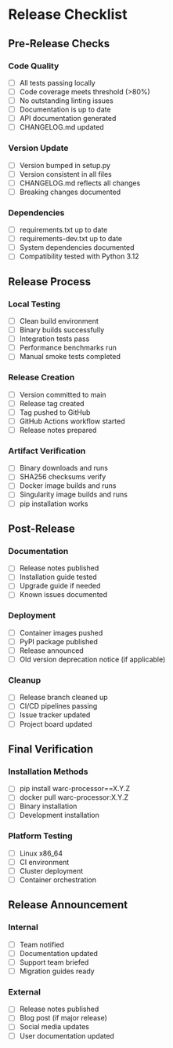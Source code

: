 # Release Checklist

## Pre-Release Checks

### Code Quality
- [ ] All tests passing locally
- [ ] Code coverage meets threshold (>80%)
- [ ] No outstanding linting issues
- [ ] Documentation is up to date
- [ ] API documentation generated
- [ ] CHANGELOG.md updated

### Version Update
- [ ] Version bumped in setup.py
- [ ] Version consistent in all files
- [ ] CHANGELOG.md reflects all changes
- [ ] Breaking changes documented

### Dependencies
- [ ] requirements.txt up to date
- [ ] requirements-dev.txt up to date
- [ ] System dependencies documented
- [ ] Compatibility tested with Python 3.12

## Release Process

### Local Testing
- [ ] Clean build environment
- [ ] Binary builds successfully
- [ ] Integration tests pass
- [ ] Performance benchmarks run
- [ ] Manual smoke tests completed

### Release Creation
- [ ] Version committed to main
- [ ] Release tag created
- [ ] Tag pushed to GitHub
- [ ] GitHub Actions workflow started
- [ ] Release notes prepared

### Artifact Verification
- [ ] Binary downloads and runs
- [ ] SHA256 checksums verify
- [ ] Docker image builds and runs
- [ ] Singularity image builds and runs
- [ ] pip installation works

## Post-Release

### Documentation
- [ ] Release notes published
- [ ] Installation guide tested
- [ ] Upgrade guide if needed
- [ ] Known issues documented

### Deployment
- [ ] Container images pushed
- [ ] PyPI package published
- [ ] Release announced
- [ ] Old version deprecation notice (if applicable)

### Cleanup
- [ ] Release branch cleaned up
- [ ] CI/CD pipelines passing
- [ ] Issue tracker updated
- [ ] Project board updated

## Final Verification

### Installation Methods
- [ ] pip install warc-processor==X.Y.Z
- [ ] docker pull warc-processor:X.Y.Z
- [ ] Binary installation
- [ ] Development installation

### Platform Testing
- [ ] Linux x86_64
- [ ] CI environment
- [ ] Cluster deployment
- [ ] Container orchestration

## Release Announcement

### Internal
- [ ] Team notified
- [ ] Documentation updated
- [ ] Support team briefed
- [ ] Migration guides ready

### External
- [ ] Release notes published
- [ ] Blog post (if major release)
- [ ] Social media updates
- [ ] User documentation updated
